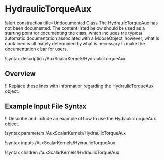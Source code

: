 # HydraulicTorqueAux

!alert construction title=Undocumented Class
The HydraulicTorqueAux has not been documented. The content listed below should be used as a starting point for
documenting the class, which includes the typical automatic documentation associated with a
MooseObject; however, what is contained is ultimately determined by what is necessary to make the
documentation clear for users.

!syntax description /AuxScalarKernels/HydraulicTorqueAux

## Overview

!! Replace these lines with information regarding the HydraulicTorqueAux object.

## Example Input File Syntax

!! Describe and include an example of how to use the HydraulicTorqueAux object.

!syntax parameters /AuxScalarKernels/HydraulicTorqueAux

!syntax inputs /AuxScalarKernels/HydraulicTorqueAux

!syntax children /AuxScalarKernels/HydraulicTorqueAux
